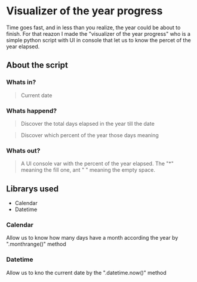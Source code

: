 # Visualizer  of the year progress

Time goes fast, and in less than you realize, the year could be about to finish. For that reazon I made the "visualizer of the year progress" who is a simple python script with UI in console that let us to know the percet of the year elapsed.

## About the script 

### Whats in?
> Current date

### Whats happend?

> Discover the total days elapsed in the year till the date

> Discover which percent of the year those days meaning 

### Whats out?

> A UI console var with the percent of the year elapsed. The "*" meaning the fill one, ant " " meaning the empty space. 


## Librarys used 

- Calendar 
- Datetime 

### Calendar 
Allow us to know how many days have a month according the year by ".monthrange()" method

### Datetime 
Allow us to kno the current date by the ".datetime.now()" method
